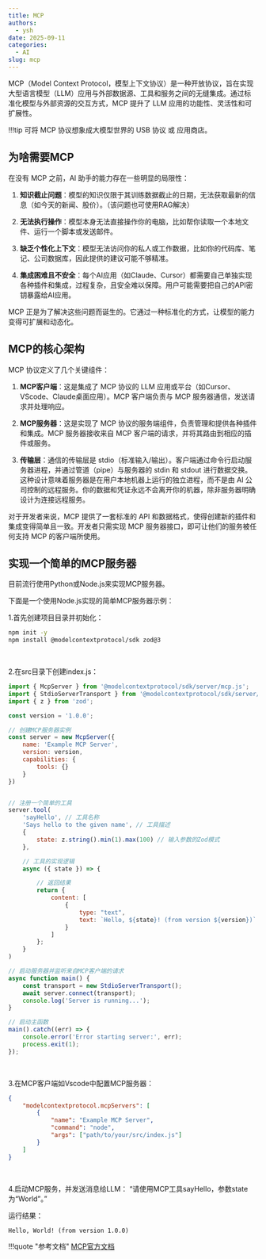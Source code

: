```yaml
---
title: MCP
authors:
  - ysh
date: 2025-09-11
categories:
  - AI
slug: mcp
---
```


MCP（Model Context Protocol，模型上下文协议）是一种开放协议，旨在实现大型语言模型（LLM）应用与外部数据源、工具和服务之间的无缝集成。通过标准化模型与外部资源的交互方式，MCP 提升了 LLM 应用的功能性、灵活性和可扩展性。
<!-- more -->

!!!tip
    可将 MCP 协议想象成大模型世界的 USB 协议 或 应用商店。

## 为啥需要MCP

在没有 MCP 之前，AI 助手的能力存在一些明显的局限性：

1. **知识截止问题**：模型的知识仅限于其训练数据截止的日期，无法获取最新的信息（如今天的新闻、股价）。（该问题也可使用RAG解决）

2. **无法执行操作**：模型本身无法直接操作你的电脑，比如帮你读取一个本地文件、运行一个脚本或发送邮件。

3. **缺乏个性化上下文**：模型无法访问你的私人或工作数据，比如你的代码库、笔记、公司数据库，因此提供的建议可能不够精准。

4. **集成困难且不安全**：每个AI应用（如Claude、Cursor）都需要自己单独实现各种插件和集成，过程复杂，且安全难以保障。用户可能需要把自己的API密钥暴露给AI应用。

MCP 正是为了解决这些问题而诞生的。它通过一种标准化的方式，让模型的能力变得可扩展和动态化。


## MCP的核心架构

MCP 协议定义了几个关键组件：

1. **MCP客户端**：这是集成了 MCP 协议的 LLM 应用或平台（如Cursor、VScode、Claude桌面应用）。MCP 客户端负责与 MCP 服务器通信，发送请求并处理响应。

2. **MCP服务器**：这是实现了 MCP 协议的服务端组件，负责管理和提供各种插件和集成。MCP 服务器接收来自 MCP 客户端的请求，并将其路由到相应的插件或服务。

3. **传输层**：通信的传输层是 stdio（标准输入/输出）。客户端通过命令行启动服务器进程，并通过管道（pipe）与服务器的 stdin 和 stdout 进行数据交换。这种设计意味着服务器是在用户本地机器上运行的独立进程，而不是由 AI 公司控制的远程服务。你的数据和凭证永远不会离开你的机器，除非服务器明确设计为连接远程服务。

对于开发者来说，MCP 提供了一套标准的 API 和数据格式，使得创建新的插件和集成变得简单且一致。开发者只需实现 MCP 服务器接口，即可让他们的服务被任何支持 MCP 的客户端所使用。

## 实现一个简单的MCP服务器

目前流行使用Python或Node.js来实现MCP服务器。

下面是一个使用Node.js实现的简单MCP服务器示例：

1.首先创建项目目录并初始化：

```bash
npm init -y
npm install @modelcontextprotocol/sdk zod@3
```

<br>

2.在src目录下创建index.js：

```javascript
import { McpServer } from '@modelcontextprotocol/sdk/server/mcp.js';
import { StdioServerTransport } from '@modelcontextprotocol/sdk/server/stdio.js';
import { z } from 'zod';

const version = '1.0.0';

// 创建MCP服务器实例
const server = new McpServer({
    name: 'Example MCP Server',
    version: version,
    capabilities: {
        tools: {}
    }
})


// 注册一个简单的工具
server.tool(
    'sayHello', // 工具名称
    'Says hello to the given name', // 工具描述
    {
        state: z.string().min(1).max(100) // 输入参数的Zod模式
    },

    // 工具的实现逻辑
    async ({ state }) => {

        // 返回结果
        return {
            content: [
                {
                    type: "text",
                    text: `Hello, ${state}! (from version ${version})`
                }
            ]
        };
    }
)

// 启动服务器并监听来自MCP客户端的请求
async function main() {
    const transport = new StdioServerTransport();
    await server.connect(transport);
    console.log('Server is running...');
}

// 启动主函数
main().catch((err) => {
    console.error('Error starting server:', err);
    process.exit(1);
});
```

<br>

3.在MCP客户端如Vscode中配置MCP服务器：

```json
{
    "modelcontextprotocol.mcpServers": [
        {
            "name": "Example MCP Server",
            "command": "node",
            "args": ["path/to/your/src/index.js"]
        }
    ]
}
```

<br>

4.启动MCP服务，并发送消息给LLM：
“请使用MCP工具sayHello，参数state为“World”。”

运行结果： 
```
Hello, World! (from version 1.0.0)
```

!!!quote "参考文档"
    [MCP官方文档](https://modelcontextprotocol.io/docs)
